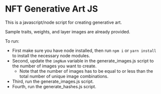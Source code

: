 # NFT Generative Art JS

This is a javascript/node script for creating generative art.

Sample traits, weights, and layer images are already provided.

To run:
- First make sure you have node installed, then run `npm i` or `yarn install` to install the necessary node modules.
- Second, update the `imgNum` variable in the generate_images.js script to the number of images you want to create.
    - Note that the number of images has to be equal to or less than the total number of unique image combinations.
- Third, run the generate_images.js script.
- Fourth, run the generate_hashes.js script.